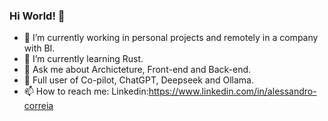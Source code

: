### Hi World! 👋


- 🔭 I’m currently working in personal projects and remotely in a company with BI.
- 🌱 I’m currently learning Rust.
- 💬 Ask me about Archicteture, Front-end and Back-end.
- 💬 Full user of Co-pilot, ChatGPT, Deepseek and Ollama.
- 📫 How to reach me: Linkedin:https://www.linkedin.com/in/alessandro-correia
